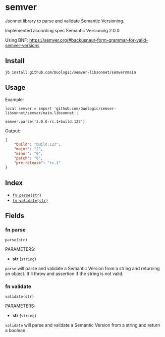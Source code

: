 # semver

Jsonnet library to parse and validate Semantic Versioning.

Implemented according spec Semantic Versioning 2.0.0

Using BNF: https://semver.org/#backusnaur-form-grammar-for-valid-semver-versions

## Install

```
jb install github.com/Duologic/semver-libsonnet/semver@main
```
## Usage

Example:

```
local semver = import 'github.com/Duologic/semver-libsonnet/semver/main.libsonnet';

semver.parse('2.0.0-rc.1+build.123')

```

Output:

```json
{
    "build": "build.123",
    "major": "2",
    "minor": "0",
    "patch": "0",
    "pre-release": "rc.1"
}
```


## Index

* [`fn parse(str)`](#fn-parse)
* [`fn validate(str)`](#fn-validate)

## Fields

### fn parse

```jsonnet
parse(str)
```

PARAMETERS:

* **str** (`string`)

`parse` will parse and validate a Semantic Version from a string and returning an object. It'll throw and assertion if the string is not valid.
### fn validate

```jsonnet
validate(str)
```

PARAMETERS:

* **str** (`string`)

`validate` will parse and validate a Semantic Version from a string and return a boolean.